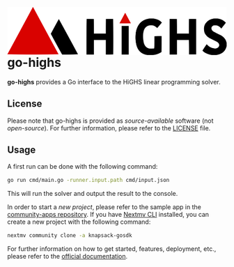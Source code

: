 <!-- markdownlint-disable MD013 MD033 --><img src="./assets/HiGHS_banner.svg" align="right" height="110" alt="Banner image"/>

# go-highs

**go-highs** provides a Go interface to the HiGHS linear programming solver.

## License

Please note that go-highs is provided as _source-available_ software (not
_open-source_). For further information, please refer to the [LICENSE](./LICENSE)
file.

## Usage

A first run can be done with the following command:

```bash
go run cmd/main.go -runner.input.path cmd/input.json
```

This will run the solver and output the result to the console.

In order to start a _new project_, please refer to the sample app in the
[community-apps repository](https://github.com/nextmv-io/community-apps/tree/develop/knapsack-gosdk).
If you have [Nextmv CLI](https://docs.nextmv.io/docs/platform/installation#nextmv-cli)
installed, you can create a new project with the following command:

```bash
nextmv community clone -a knapsack-gosdk
```

For further information on how to get started, features, deployment, etc.,
please refer to the [official documentation](https://docs.nextmv.io/docs/mixed-integer-programming).
